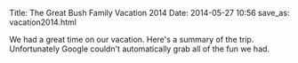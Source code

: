 Title: The Great Bush Family Vacation 2014
Date: 2014-05-27 10:56
save_as: vacation2014.html

We had a great time on our vacation. Here's a summary of the trip. Unfortunately Google couldn't automatically grab all of the fun we had. 

<!-- Place this tag where you want the widget to render. -->
<div class="g-post" data-href="https://plus.google.com/100903393398867345579/posts/5mujNW3BbXv"></div>